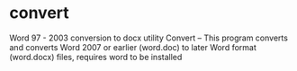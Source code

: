 # convert
Word 97 - 2003 conversion to docx utility
Convert – This program converts and converts Word 2007 or earlier (word.doc) to later Word format (word.docx) files, requires word to be installed
